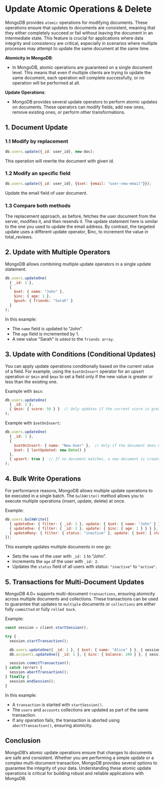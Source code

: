 # Update Atomic Operations & Delete

MongoDB provides `atomic` operations for modifying documents. These operations ensure that updates to documents are consistent, meaning that they either completely succeed or fail without leaving the document in an intermediate state. This feature is crucial for applications where data integrity and consistency are critical, especially in scenarios where multiple processes may attempt to update the same document at the same time.


**Atomicity in MongoDB**:

- In MongoDB, atomic operations are guaranteed on a single document level. This means that even if multiple clients are trying to update the same document, each operation will complete successfully, or no operation will be performed at all.

**Update Operations**:

- MongoDB provides several update operators to perform atomic updates on documents. These operators can modify fields, add new ones, remove existing ones, or perform other transformations.

## 1. Document Update

### 1.1 Modify by replacement

```js
db.users.update({_id: user_id}, new-doc);
```

This operation will rewrite the document with given id.

### 1.2 Modify an specific field

```js
db.users.update({_id: user_id}, {$set: {email: "user-new-email"}});
```

Update the email field of user document.

### 1.3 Compare both methods

The replacement approach, as before, fetches the user document from the server, modifies it, and then resends it. The update statement here is similar to the one you used to update the email address. By contrast, the targeted update uses a different update operator, $inc, to increment the value in total_reviews.

## 2. Update with Multiple Operators

MongoDB allows combining multiple update operators in a single update statement.

```javascript
db.users.updateOne(
  { _id: 1 },
  {
    $set: { name: "John" },
    $inc: { age: 1 },
    $push: { friends: "Sarah" }
  }
);
```

In this example:

- The `name` field is updated to "John".
- The `age` field is incremented by 1.
- A new value "Sarah" is `added` to the `friends array`.

## 3. Update with Conditions (Conditional Updates)

You can apply update operations conditionally based on the current value of a field. For example, using the `$setOnInsert` operator for an upsert operation or `$min` and `$max` to set a field only if the new value is greater or less than the existing one.

Example with `$min`:

```javascript
db.users.updateOne(
  { _id: 1 },
  { $min: { score: 50 } }  // Only updates if the current score is greater than 50
);
```

Example with `$setOnInsert`:

```javascript
db.users.updateOne(
  { _id: 1 },
  { 
    $setOnInsert: { name: "New User" },  // Only if the document does not exist
    $set: { lastUpdated: new Date() }
  },
  { upsert: true }  // If no document matches, a new document is created
);
```

## 4. Bulk Write Operations

For performance reasons, MongoDB allows multiple update operations to be executed in a single batch. The `bulkWrite()` method allows you to execute multiple operations (insert, update, delete) at once.

Example:

```javascript
db.users.bulkWrite([
  { updateOne: { filter: { _id: 1 }, update: { $set: { name: "John" } } } },
  { updateOne: { filter: { _id: 2 }, update: { $inc: { age: 1 } } } },
  { updateMany: { filter: { status: "inactive" }, update: { $set: { status: "active" } } } }
]);
```

This example updates multiple documents in one go:

- Sets the `name` of the user with `_id: 1` to "John".
- Increments the `age` of the user with `_id: 2`.
- Updates the `status` field of all users with status: `"inactive"` to `"active"`.

## 5. Transactions for Multi-Document Updates

MongoDB 4.0+ supports multi-document `transactions`, ensuring atomicity across multiple documents and collections. These transactions can be used to guarantee that updates to `multiple` documents or `collections` are either fully `committed` or fully `rolled back`.

Example:

```javascript
const session = client.startSession();

try {
  session.startTransaction();

  db.users.updateOne({ _id: 1 }, { $set: { name: "Alice" } }, { session });
  db.accounts.updateOne({ _id: 1 }, { $inc: { balance: 100 } }, { session });

  session.commitTransaction();
} catch (error) {
  session.abortTransaction();
} finally {
  session.endSession();
}
```

In this example:

- A `transaction` is started with `startSession()`.
- The `users` and `accounts` collections are updated as part of the same transaction.
- If any operation fails, the transaction is aborted using `abortTransaction()`, ensuring atomicity.

## Conclusion

MongoDB’s atomic update operations ensure that changes to documents are safe and consistent. Whether you are performing a simple update or a complex multi-document transaction, MongoDB provides several options to guarantee the integrity of your data. Understanding these atomic update operations is critical for building robust and reliable applications with MongoDB.
